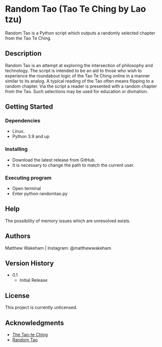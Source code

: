 # Random Tao (Tao Te Ching by Lao tzu)

Random Tao is a Python script which outputs a randomly selected chapter from the Tao Te Ching.

## Description

Random Tao is an attempt at exploring the intersection of philosophy and technology. The script is intended to be
an aid to those who wish to experience the roundabout logic of the Tao Te Ching online in a manner similar 
to its analog. A typical reading of the Tao often means flipping to a random chapter. Via the script a reader is presented
with a random chapter from the Tao. Such selections may be used for education or divination.

## Getting Started

### Dependencies

* Linux.
* Python 3.9 and up

### Installing

* Download the latest release from GitHub.
* It is necessary to change the path to match the current user.

### Executing program

* Open terminal
* Enter python randomtao.py

## Help

The possibility of memory issues which are unresolved exists.

## Authors

Matthew Wakeham | Instagram: @matthewwakeham

## Version History

* 0.1
    * Initial Release

## License

This project is currently unlicensed.

## Acknowledgments

* [The Tao-te Ching](http://classics.mit.edu/Lao/taote.mb.txt)
* [Random Tao](https://randomtao.org)
